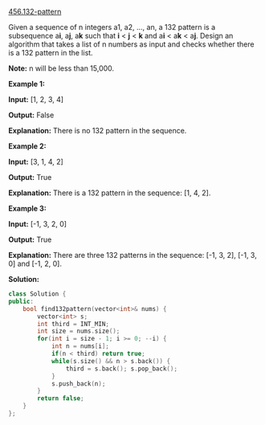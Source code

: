 [456.132-pattern](https://leetcode.com/problems/132-pattern/)  

Given a sequence of n integers a1, a2, ..., an, a 132 pattern is a subsequence a**i**, a**j**, a**k** such that **i** < **j** < **k** and a**i** < a**k** < a**j**. Design an algorithm that takes a list of n numbers as input and checks whether there is a 132 pattern in the list.

**Note:** n will be less than 15,000.

**Example 1:**  

  
**Input:** \[1, 2, 3, 4\]
  

  
**Output:** False
  

  
**Explanation:** There is no 132 pattern in the sequence.
  

**Example 2:**  

  
**Input:** \[3, 1, 4, 2\]
  

  
**Output:** True
  

  
**Explanation:** There is a 132 pattern in the sequence: \[1, 4, 2\].
  

**Example 3:**  

  
**Input:** \[-1, 3, 2, 0\]
  

  
**Output:** True
  

  
**Explanation:** There are three 132 patterns in the sequence: \[-1, 3, 2\], \[-1, 3, 0\] and \[-1, 2, 0\].  



**Solution:**  

```cpp
class Solution {
public:
    bool find132pattern(vector<int>& nums) {
        vector<int> s;
        int third = INT_MIN;
        int size = nums.size();
        for(int i = size - 1; i >= 0; --i) {
            int n = nums[i];
            if(n < third) return true;
            while(s.size() && n > s.back()) {
                third = s.back(); s.pop_back();
            }
            s.push_back(n);
        }
        return false;
    }
};
```
      